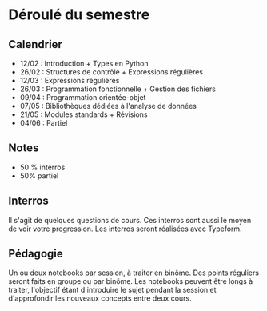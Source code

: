 # Déroulé du semestre

## Calendrier

- 12/02 : Introduction + Types en Python
- 26/02 : Structures de contrôle + Expressions régulières
- 12/03 : Expressions régulières
- 26/03 : Programmation fonctionnelle + Gestion des fichiers
- 09/04 : Programmation orientée-objet
- 07/05 : Bibliothèques dédiées à l'analyse de données
- 21/05 : Modules standards + Révisions
- 04/06 : Partiel

## Notes

- 50 % interros
- 50% partiel

## Interros

Il s'agit de quelques questions de cours. Ces interros sont aussi le moyen de voir votre progression. Les interros seront réalisées avec Typeform. 

## Pédagogie

Un ou deux notebooks par session, à traiter en binôme. Des points réguliers seront faits en groupe ou par binôme. Les notebooks peuvent être longs à traiter, l'objectif étant d'introduire le sujet pendant la session et d'approfondir les nouveaux concepts entre deux cours. 